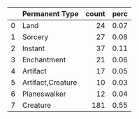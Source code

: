 |    | Permanent Type    |   count |   perc |
|---:|:------------------|--------:|-------:|
|  0 | Land              |      24 |   0.07 |
|  1 | Sorcery           |      27 |   0.08 |
|  2 | Instant           |      37 |   0.11 |
|  3 | Enchantment       |      21 |   0.06 |
|  4 | Artifact          |      17 |   0.05 |
|  5 | Artifact,Creature |      10 |   0.03 |
|  6 | Planeswalker      |      12 |   0.04 |
|  7 | Creature          |     181 |   0.55 |